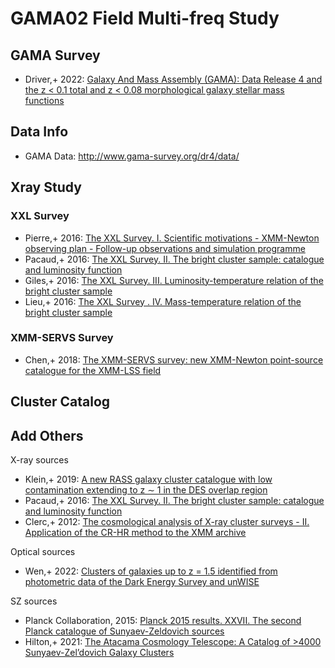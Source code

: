 # GAMA02 Field Multi-freq Study

## GAMA Survey

* Driver,+ 2022: [Galaxy And Mass Assembly (GAMA): Data Release 4 and the z < 0.1 total and z < 0.08 morphological galaxy stellar mass functions](https://ui.adsabs.harvard.edu/abs/2022MNRAS.513..439D)

## Data Info 

- GAMA Data: http://www.gama-survey.org/dr4/data/

## Xray Study

### XXL Survey

* Pierre,+ 2016: [The XXL Survey. I. Scientific motivations - XMM-Newton observing plan - Follow-up observations and simulation programme](https://ui.adsabs.harvard.edu/abs/2016A&A...592A...1P)
* Pacaud,+ 2016: [The XXL Survey. II. The bright cluster sample: catalogue and luminosity function](https://ui.adsabs.harvard.edu/abs/2016A&A...592A...2P)
* Giles,+ 2016: [The XXL Survey. III. Luminosity-temperature relation of the bright cluster sample](https://ui.adsabs.harvard.edu/abs/2016A&A...592A...3G)
* Lieu,+ 2016: [The XXL Survey . IV. Mass-temperature relation of the bright cluster sample](https://ui.adsabs.harvard.edu/abs/2016A&A...592A...4L)

### XMM-SERVS Survey
* Chen,+ 2018: [The XMM-SERVS survey: new XMM-Newton point-source catalogue for the XMM-LSS field](https://ui.adsabs.harvard.edu/abs/2018MNRAS.478.2132C)

## Cluster Catalog

## Add Others
X-ray sources
* Klein,+ 2019: [A new RASS galaxy cluster catalogue with low contamination extending to z ∼ 1 in the DES overlap region](https://ui.adsabs.harvard.edu/abs/2019MNRAS.488..739K/abstract)
* Pacaud,+ 2016: [The XXL Survey. II. The bright cluster sample: catalogue and luminosity function](https://ui.adsabs.harvard.edu/abs/2016A&A...592A...2P)
* Clerc,+ 2012: [The cosmological analysis of X-ray cluster surveys - II. Application of the CR-HR method to the XMM archive](https://ui.adsabs.harvard.edu/abs/2012MNRAS.423.3561C/abstract)

Optical sources
* Wen,+ 2022: [Clusters of galaxies up to z = 1.5 identified from photometric data of the Dark Energy Survey and unWISE](https://ui.adsabs.harvard.edu/abs/2022MNRAS.tmp.1125W/abstract)

SZ sources
* Planck Collaboration, 2015: [Planck 2015 results. XXVII. The second Planck catalogue of Sunyaev-Zeldovich sources](https://ui.adsabs.harvard.edu/abs/2016A%26A...594A..27P/abstract)
* Hilton,+ 2021: [The Atacama Cosmology Telescope: A Catalog of >4000 Sunyaev-Zel’dovich Galaxy Clusters](https://ui.adsabs.harvard.edu/abs/2021ApJS..253....3H/abstract)
